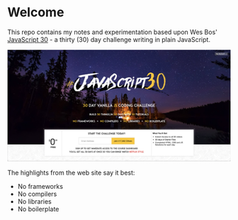 # Welcome

This repo contains my notes and experimentation based upon Wes Bos' [JavaScript 30](https://javascript30.com) - a thirty (30) day challenge writing in plain JavaScript.

![screenshots/day-00-javascript-30.png](screenshots/day-00-javascript-30.png)

The highlights from the web site say it best:

- No frameworks
- No compilers
- No libraries
- No boilerplate
